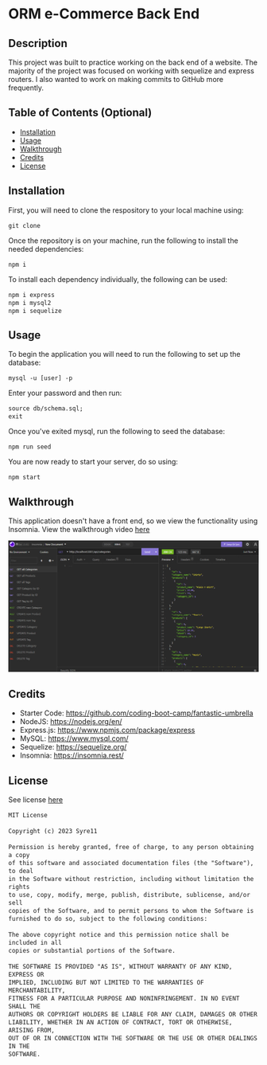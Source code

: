 # ORM e-Commerce Back End

## Description

This project was built to practice working on the back end of a website. The majority of the project was focused on working with sequelize and express routers. I also wanted to work on making commits to GitHub more frequently.

## Table of Contents (Optional)

- [Installation](#installation)
- [Usage](#usage)
- [Walkthrough](#walkthrough)
- [Credits](#credits)
- [License](#license)

## Installation

First, you will need to clone the respository to your local machine using:

    git clone

Once the repository is on your machine, run the following to install the needed dependencies:

    npm i

To install each dependency individually, the following can be used:

    npm i express
    npm i mysql2
    npm i sequelize

## Usage

To begin the application you will need to run the following to set up the database:

    mysql -u [user] -p

Enter your password and then run:

    source db/schema.sql;
    exit

Once you've exited mysql, run the following to seed the database:

    npm run seed

You are now ready to start your server, do so using:

    npm start

## Walkthrough

This application doesn't have a front end, so we view the functionality using Insomnia. View the walkthrough video [here](https://www.google.com)

![alt text](./assets/Insomnia%20Screenshot%202023-01-05%20165125.png)


## Credits

- Starter Code: https://github.com/coding-boot-camp/fantastic-umbrella
- NodeJS: https://nodejs.org/en/
- Express.js: https://www.npmjs.com/package/express
- MySQL: https://www.mysql.com/
- Sequelize: https://sequelize.org/
- Insomnia: https://insomnia.rest/

## License

See license [here](./LICENSE)

    MIT License

    Copyright (c) 2023 Syre11

    Permission is hereby granted, free of charge, to any person obtaining a copy
    of this software and associated documentation files (the "Software"), to deal
    in the Software without restriction, including without limitation the rights
    to use, copy, modify, merge, publish, distribute, sublicense, and/or sell
    copies of the Software, and to permit persons to whom the Software is
    furnished to do so, subject to the following conditions:

    The above copyright notice and this permission notice shall be included in all
    copies or substantial portions of the Software.

    THE SOFTWARE IS PROVIDED "AS IS", WITHOUT WARRANTY OF ANY KIND, EXPRESS OR
    IMPLIED, INCLUDING BUT NOT LIMITED TO THE WARRANTIES OF MERCHANTABILITY,
    FITNESS FOR A PARTICULAR PURPOSE AND NONINFRINGEMENT. IN NO EVENT SHALL THE
    AUTHORS OR COPYRIGHT HOLDERS BE LIABLE FOR ANY CLAIM, DAMAGES OR OTHER
    LIABILITY, WHETHER IN AN ACTION OF CONTRACT, TORT OR OTHERWISE, ARISING FROM,
    OUT OF OR IN CONNECTION WITH THE SOFTWARE OR THE USE OR OTHER DEALINGS IN THE
    SOFTWARE.